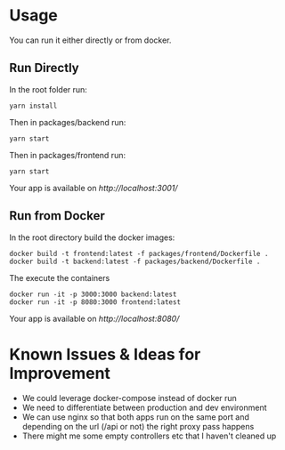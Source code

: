 # Usage
You can run it either directly or from docker.


## Run Directly
In the root folder run:
   
    yarn install
  
Then in packages/backend run:

    yarn start

Then in packages/frontend run:

    yarn start

Your app is available on *http://localhost:3001/*

## Run from Docker

In the root directory build the docker images:

    docker build -t frontend:latest -f packages/frontend/Dockerfile .
    docker build -t backend:latest -f packages/backend/Dockerfile .

The execute the containers

    docker run -it -p 3000:3000 backend:latest
    docker run -it -p 8080:3000 frontend:latest 

Your app is available on *http://localhost:8080/*

# Known Issues & Ideas for Improvement
 - We could leverage docker-compose instead of docker run
 - We need to differentiate between production and dev environment
 - We can use nginx so that both apps run on the same port and depending on the url (/api or not) the right proxy pass happens
 - There might me some empty controllers etc that I haven't cleaned up
